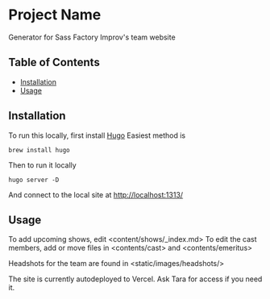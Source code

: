 # Project Name

Generator for Sass Factory Improv's team website

## Table of Contents

- [Installation](#installation)
- [Usage](#usage)

## Installation

To run this locally, first install [Hugo](https://gohugo.io/installation/)
Easiest method is 
```
brew install hugo
```

Then to run it locally
```
hugo server -D
```

And connect to the local site at <http://localhost:1313/>

## Usage

To add upcoming shows, edit <content/shows/_index.md>
To edit the cast members, add or move files in <contents/cast> and <contents/emeritus>

Headshots for the team are found in <static/images/headshots/>

The site is currently autodeployed to Vercel. Ask Tara for access if you need it.

